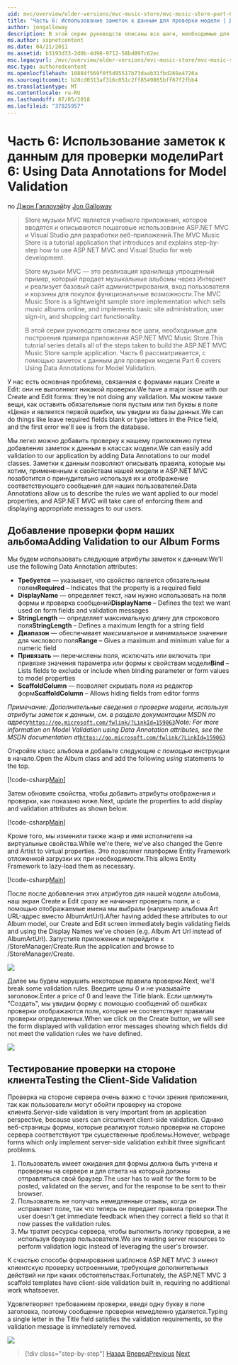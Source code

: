 ```yaml
---
uid: mvc/overview/older-versions/mvc-music-store/mvc-music-store-part-6
title: 'Часть 6: Использование заметок к данным для проверки модели | Документация Майкрософт'
author: jongalloway
description: В этой серии руководств описаны все шаги, необходимые для построения примера приложения ASP.NET MVC Music Store. Часть 6 рассматриваются с использованием заметок к данным для модели V...
ms.author: aspnetcontent
ms.date: 04/21/2011
ms.assetid: b3193d33-2d0b-4d98-9712-58bd897c62ec
msc.legacyurl: /mvc/overview/older-versions/mvc-music-store/mvc-music-store-part-6
msc.type: authoredcontent
ms.openlocfilehash: 10884f569f0f5d95517b73daab31fbd269a4726a
ms.sourcegitcommit: b28cd0313af316c051c2ff8549865bff67f2fbb4
ms.translationtype: MT
ms.contentlocale: ru-RU
ms.lasthandoff: 07/05/2018
ms.locfileid: "37825957"
---
```

<a name="part-6-using-data-annotations-for-model-validation"></a><span data-ttu-id="8aa7a-104">Часть 6: Использование заметок к данным для проверки модели</span><span class="sxs-lookup"><span data-stu-id="8aa7a-104">Part 6: Using Data Annotations for Model Validation</span></span>
====================
<span data-ttu-id="8aa7a-105">по [Джон Гэллоуэй](https://github.com/jongalloway)</span><span class="sxs-lookup"><span data-stu-id="8aa7a-105">by [Jon Galloway](https://github.com/jongalloway)</span></span>

> <span data-ttu-id="8aa7a-106">Store музыки MVC является учебного приложения, которое вводятся и описываются пошаговые использование ASP.NET MVC и Visual Studio для разработки веб-приложений.</span><span class="sxs-lookup"><span data-stu-id="8aa7a-106">The MVC Music Store is a tutorial application that introduces and explains step-by-step how to use ASP.NET MVC and Visual Studio for web development.</span></span>  
>   
> <span data-ttu-id="8aa7a-107">Store музыки MVC — это реализация хранилища упрощенный пример, который продает музыкальные альбомы через Интернет и реализует базовый сайт администрирования, вход пользователя и корзины для покупок функциональные возможности.</span><span class="sxs-lookup"><span data-stu-id="8aa7a-107">The MVC Music Store is a lightweight sample store implementation which sells music albums online, and implements basic site administration, user sign-in, and shopping cart functionality.</span></span>  
>   
> <span data-ttu-id="8aa7a-108">В этой серии руководств описаны все шаги, необходимые для построения примера приложения ASP.NET MVC Music Store.</span><span class="sxs-lookup"><span data-stu-id="8aa7a-108">This tutorial series details all of the steps taken to build the ASP.NET MVC Music Store sample application.</span></span> <span data-ttu-id="8aa7a-109">Часть 6 рассматривается, с помощью заметок к данным для проверки модели.</span><span class="sxs-lookup"><span data-stu-id="8aa7a-109">Part 6 covers Using Data Annotations for Model Validation.</span></span>


<span data-ttu-id="8aa7a-110">У нас есть основная проблема, связанная с формами наших Create и Edit: они не выполняют никакой проверки.</span><span class="sxs-lookup"><span data-stu-id="8aa7a-110">We have a major issue with our Create and Edit forms: they're not doing any validation.</span></span> <span data-ttu-id="8aa7a-111">Мы можем такие вещи, как оставить обязательные поля пустым или тип буквы в поле «Цена» и является первой ошибки, мы увидим из базы данных.</span><span class="sxs-lookup"><span data-stu-id="8aa7a-111">We can do things like leave required fields blank or type letters in the Price field, and the first error we'll see is from the database.</span></span>

<span data-ttu-id="8aa7a-112">Мы легко можно добавить проверку к нашему приложению путем добавления заметок к данным в классах модели.</span><span class="sxs-lookup"><span data-stu-id="8aa7a-112">We can easily add validation to our application by adding Data Annotations to our model classes.</span></span> <span data-ttu-id="8aa7a-113">Заметки к данным позволяют описывать правила, которые мы хотим, примененным к свойствам нашей модели и ASP.NET MVC позаботится о принудительно используя их и отображение соответствующего сообщения для наших пользователей.</span><span class="sxs-lookup"><span data-stu-id="8aa7a-113">Data Annotations allow us to describe the rules we want applied to our model properties, and ASP.NET MVC will take care of enforcing them and displaying appropriate messages to our users.</span></span>

## <a name="adding-validation-to-our-album-forms"></a><span data-ttu-id="8aa7a-114">Добавление проверки форм наших альбома</span><span class="sxs-lookup"><span data-stu-id="8aa7a-114">Adding Validation to our Album Forms</span></span>

<span data-ttu-id="8aa7a-115">Мы будем использовать следующие атрибуты заметок к данным:</span><span class="sxs-lookup"><span data-stu-id="8aa7a-115">We'll use the following Data Annotation attributes:</span></span>

- <span data-ttu-id="8aa7a-116">**Требуется** — указывает, что свойство является обязательным полем</span><span class="sxs-lookup"><span data-stu-id="8aa7a-116">**Required** – Indicates that the property is a required field</span></span>
- <span data-ttu-id="8aa7a-117">**DisplayName** — определяет текст, нам нужно использовать на поля формы и проверка сообщений</span><span class="sxs-lookup"><span data-stu-id="8aa7a-117">**DisplayName** – Defines the text we want used on form fields and validation messages</span></span>
- <span data-ttu-id="8aa7a-118">**StringLength** — определяет максимальную длину для строкового поля</span><span class="sxs-lookup"><span data-stu-id="8aa7a-118">**StringLength** – Defines a maximum length for a string field</span></span>
- <span data-ttu-id="8aa7a-119">**Диапазон** — обеспечивает максимальное и минимальное значение для числового поля</span><span class="sxs-lookup"><span data-stu-id="8aa7a-119">**Range** – Gives a maximum and minimum value for a numeric field</span></span>
- <span data-ttu-id="8aa7a-120">**Привязать** — перечислены поля, исключать или включать при привязке значения параметра или формы к свойствам модели</span><span class="sxs-lookup"><span data-stu-id="8aa7a-120">**Bind** – Lists fields to exclude or include when binding parameter or form values to model properties</span></span>
- <span data-ttu-id="8aa7a-121">**ScaffoldColumn** — позволяет скрывать поля из редактор форм</span><span class="sxs-lookup"><span data-stu-id="8aa7a-121">**ScaffoldColumn** – Allows hiding fields from editor forms</span></span>

<span data-ttu-id="8aa7a-122">*Примечание: Дополнительные сведения о проверке модели, используя атрибуты заметок к данным, см. в разделе документации MSDN по адресу*[`https://go.microsoft.com/fwlink/?LinkId=159063`](https://go.microsoft.com/fwlink/?LinkId=159063)</span><span class="sxs-lookup"><span data-stu-id="8aa7a-122">*Note: For more information on Model Validation using Data Annotation attributes, see the MSDN documentation at*[`https://go.microsoft.com/fwlink/?LinkId=159063`](https://go.microsoft.com/fwlink/?LinkId=159063)</span></span>

<span data-ttu-id="8aa7a-123">Откройте класс альбома и добавьте следующие *с помощью* инструкции в начало.</span><span class="sxs-lookup"><span data-stu-id="8aa7a-123">Open the Album class and add the following *using* statements to the top.</span></span>

[!code-csharp[Main](mvc-music-store-part-6/samples/sample1.cs)]

<span data-ttu-id="8aa7a-124">Затем обновите свойства, чтобы добавить атрибуты отображения и проверки, как показано ниже.</span><span class="sxs-lookup"><span data-stu-id="8aa7a-124">Next, update the properties to add display and validation attributes as shown below.</span></span>

[!code-csharp[Main](mvc-music-store-part-6/samples/sample2.cs)]

<span data-ttu-id="8aa7a-125">Кроме того, мы изменили также жанр и имя исполнителя на виртуальные свойства.</span><span class="sxs-lookup"><span data-stu-id="8aa7a-125">While we're there, we've also changed the Genre and Artist to virtual properties.</span></span> <span data-ttu-id="8aa7a-126">Это позволяет платформе Entity Framework отложенной загрузки их при необходимости.</span><span class="sxs-lookup"><span data-stu-id="8aa7a-126">This allows Entity Framework to lazy-load them as necessary.</span></span>

[!code-csharp[Main](mvc-music-store-part-6/samples/sample3.cs)]

<span data-ttu-id="8aa7a-127">После после добавления этих атрибутов для нашей модели альбома, наш экран Create и Edit сразу же начинает проверять поля, и с помощью отображаемые имена мы выбрали (например альбома Art URL-адрес вместо AlbumArtUrl).</span><span class="sxs-lookup"><span data-stu-id="8aa7a-127">After having added these attributes to our Album model, our Create and Edit screen immediately begin validating fields and using the Display Names we've chosen (e.g. Album Art Url instead of AlbumArtUrl).</span></span> <span data-ttu-id="8aa7a-128">Запустите приложение и перейдите к /StoreManager/Create.</span><span class="sxs-lookup"><span data-stu-id="8aa7a-128">Run the application and browse to /StoreManager/Create.</span></span>

![](mvc-music-store-part-6/_static/image1.png)

<span data-ttu-id="8aa7a-129">Далее мы будем нарушить некоторые правила проверки.</span><span class="sxs-lookup"><span data-stu-id="8aa7a-129">Next, we'll break some validation rules.</span></span> <span data-ttu-id="8aa7a-130">Введите цены 0 и не указывайте заголовок.</span><span class="sxs-lookup"><span data-stu-id="8aa7a-130">Enter a price of 0 and leave the Title blank.</span></span> <span data-ttu-id="8aa7a-131">Если щелкнуть "Создать", мы увидим форму с помощью сообщений об ошибках проверки отображаются поля, которые не соответствует правилам проверки определенных.</span><span class="sxs-lookup"><span data-stu-id="8aa7a-131">When we click on the Create button, we will see the form displayed with validation error messages showing which fields did not meet the validation rules we have defined.</span></span>

![](mvc-music-store-part-6/_static/image2.png)

## <a name="testing-the-client-side-validation"></a><span data-ttu-id="8aa7a-132">Тестирование проверки на стороне клиента</span><span class="sxs-lookup"><span data-stu-id="8aa7a-132">Testing the Client-Side Validation</span></span>

<span data-ttu-id="8aa7a-133">Проверка на стороне сервера очень важно с точки зрения приложения, так как пользователи могут обойти проверку на стороне клиента.</span><span class="sxs-lookup"><span data-stu-id="8aa7a-133">Server-side validation is very important from an application perspective, because users can circumvent client-side validation.</span></span> <span data-ttu-id="8aa7a-134">Однако веб-страницы формы, которые реализуют только проверки на стороне сервера соответствуют три существенные проблемы.</span><span class="sxs-lookup"><span data-stu-id="8aa7a-134">However, webpage forms which only implement server-side validation exhibit three significant problems.</span></span>

1. <span data-ttu-id="8aa7a-135">Пользователь имеет ожидания для формы должна быть учтена и проверены на сервере и для ответа на который должны отправляться свой браузер.</span><span class="sxs-lookup"><span data-stu-id="8aa7a-135">The user has to wait for the form to be posted, validated on the server, and for the response to be sent to their browser.</span></span>
2. <span data-ttu-id="8aa7a-136">Пользователь не получать немедленные отзывы, когда он исправляет поле, так что теперь он передает правила проверки.</span><span class="sxs-lookup"><span data-stu-id="8aa7a-136">The user doesn't get immediate feedback when they correct a field so that it now passes the validation rules.</span></span>
3. <span data-ttu-id="8aa7a-137">Мы тратит ресурсы сервера, чтобы выполнить логику проверки, а не используя браузер пользователя.</span><span class="sxs-lookup"><span data-stu-id="8aa7a-137">We are wasting server resources to perform validation logic instead of leveraging the user's browser.</span></span>

<span data-ttu-id="8aa7a-138">К счастью способы формирования шаблонов ASP.NET MVC 3 имеют клиентскую проверку встроенными, требующие дополнительных действий ни при каких обстоятельствах.</span><span class="sxs-lookup"><span data-stu-id="8aa7a-138">Fortunately, the ASP.NET MVC 3 scaffold templates have client-side validation built in, requiring no additional work whatsoever.</span></span>

<span data-ttu-id="8aa7a-139">Удовлетворяет требованиям проверки, введя одну букву в поле заголовка, поэтому сообщение проверки немедленно удаляется.</span><span class="sxs-lookup"><span data-stu-id="8aa7a-139">Typing a single letter in the Title field satisfies the validation requirements, so the validation message is immediately removed.</span></span>

![](mvc-music-store-part-6/_static/image3.png)


> [!div class="step-by-step"]
> <span data-ttu-id="8aa7a-140">[Назад](mvc-music-store-part-5.md)
> [Вперед](mvc-music-store-part-7.md)</span><span class="sxs-lookup"><span data-stu-id="8aa7a-140">[Previous](mvc-music-store-part-5.md)
[Next](mvc-music-store-part-7.md)</span></span>
